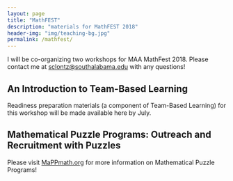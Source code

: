 ```yaml
---
layout: page
title: "MathFEST"
description: "materials for MathFEST 2018"
header-img: "img/teaching-bg.jpg"
permalink: /mathfest/
---
```


I will be co-organizing two workshops for MAA MathFest 2018.
Please contact me at <sclontz@southalabama.edu> with any questions!

## An Introduction to Team-Based Learning

Readiness preparation materials (a component of Team-Based Learning)
for this workshop will be made available here by July.

## Mathematical Puzzle Programs: Outreach and Recruitment with Puzzles

Please visit [MaPPmath.org](http://mappmath.org) for more information
on Mathematical Puzzle Programs!
